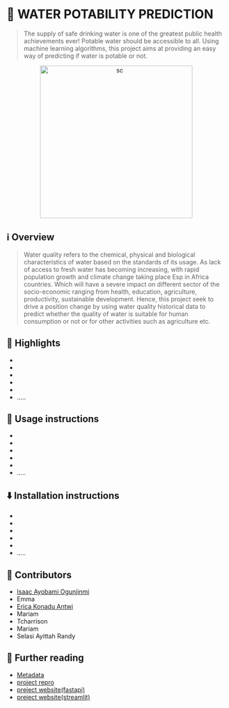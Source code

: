 # 🚰 WATER POTABILITY PREDICTION

> The supply of safe drinking water is one of the greatest public health achievements ever! Potable water should be accessible to all. Using machine learning algorithms, this project aims at providing an easy way of predicting if water is potable or not.


<p align="center">
    <img width = "350" alt = "sc" class="center" src= "https://user-images.githubusercontent.com/42063516/180313604-1a94c8e5-706f-49be-b7a8-f87ad9521612.jpg" / >
    
</p>
 

##  ℹ️ Overview 
>  Water quality refers to the chemical, physical and biological characteristics of water based on the standards of its usage. 
As lack of access to fresh water has becoming increasing, with rapid population growth and climate change taking place Esp in Africa countries. Which will have a severe impact on different sector of the socio-economic ranging from health, education, agriculture, productivity, sustainable development. Hence, this project seek to drive a position change by using water quality historical data to predict whether the quality of water is suitable for human consumption or not or for other activities such as agriculture etc.


 

## 🌟 Highlights 


- 
- 
- 
-
-
- .....





## 🚀 Usage instructions

- 
-
-
-
-
- .....


## ⬇️ Installation instructions
- 
-
-
-
-
- .....



## 👥 Contributors

- [Isaac Ayobami Ogunjinmi](https://github.com/akinyosoyeisaac)
- Emma
- [Erica Konadu Antwi](https://github.com/ericakonadu)
- Mariam
- Tcharrison
- Mariam
- Selasi Ayittah Randy

## 📖 Further reading

-  <a href="references\metadata.md"> Metadata </a>
-  [project repro](https://github.com/akinyosoyeisaac/Water_Portability_Prediction)
- [preject website(fastapi)](https://water-potability-pred-01.herokuapp.com/docs#/default/prediction_predict_post)
- [preject website(streamlit)](https://akinyosoyeisaac-water-portabili-deploymentwater-pota-app-shb41p.streamlitapp.com/)

